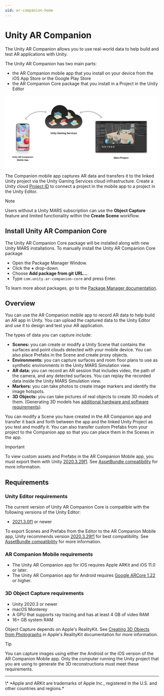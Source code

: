 ```yaml
---
uid: ar-companion-home
---
```


# Unity AR Companion

The Unity AR Companion allows you to use real-world data to help build and test AR applications with Unity.

The Unity AR Companion has two main parts:

* the AR Companion mobile app that you install on your device from the iOS App Store or the Google Play Store
* the AR Companion Core package that you install in a Project in the Unity Editor

![](images/ARCompanionDiagram.png)

The Companion mobile app captures AR data and transfers it to the linked Unity project via the Unity Gaming Services cloud infrastructure. Create a Unity cloud [Project ID](xref:SettingUpProjectServices) to connect a project in the mobile app to a project in the Unity Editor. 

> [!NOTE]
> Users without a Unity MARS subscription can use the **Object Capture** feature and limited functionality within the **Create Scene** workflow.

## Install Unity AR Companion Core

The Unity AR Companion Core package will be installed along with new Unity MARS installations. To manually install the Unity AR Companion Core package
- Open the Package Manager Window.
- Click the **+** drop-down.
- Choose **Add package from git URL...**
- Type `com.unity.ar-companion-core` and press Enter.

To learn more about packages, go to the [Package Manager documentation](https://docs.unity3d.com/Packages/com.unity.package-manager-ui@latest/index.html).

## Overview

You can use the AR Companion mobile app to record AR data to help build an AR app in Unity. You can upload the captured data to the Unity Editor and use it to design and test your AR application.

The types of data you can capture include:

* **Scenes:** you can create or modify a Unity Scene that contains the surfaces and point clouds detected with your mobile device. You can also place Prefabs in the Scene and create proxy objects. 
* **Environments:** you can capture surfaces and room floor plans to use as synthetic environments in the Unity MARS Simulation view.
* **AR data:** you can record an AR session that includes video, the path of the camera, and any detected surfaces. You can replay the recorded data inside the Unity MARS Simulation view.
* **Markers:** you can take photos to create image markers and identify the image hotspots.
* **3D Objects:** you can take pictures of real objects to create 3D models of them. (Generating 3D models has [additional hardware and software requirements](#3d-object-capture-requirements)).

You can modify a Scene you have created in the AR Companion app and transfer it back and forth between the app and the linked Unity Project as you test and modify it. You can also transfer custom Prefabs from your project to the Companion app so that you can place them in the Scenes in the app. 

> [!IMPORTANT] 
> To view custom assets and Prefabs in the AR Companion Mobile app, you must export them with Unity [2020.3.29f1]((https://unity3d.com/unity/whats-new/2020.3.29)). See [AssetBundle compatibility](publish-scenes-prefabs.md#assetbundle-compatibility) for more information.

## Requirements

### Unity Editor requirements

The current version of Unity AR Companion Core is compatible with the following versions of the Unity Editor:

* [2021.3.0f1](https://unity3d.com/unity/whats-new/2021.3.0) or newer

To export Scenes and Prefabs from the Editor to the AR Companion Mobile app, Unity recommends version [2020.3.29f1](https://unity3d.com/unity/whats-new/2020.3.29) for best compatibility. See [AssetBundle compatibility](publish-scenes-prefabs.md#assetbundle-compatibility) for more information.

### AR Companion Mobile requirements

* The Unity AR Companion app for iOS requires Apple ARKit and iOS 11.0 or later.
* The Unity AR Companion app for Android requires [Google ARCore 1.22](https://developers.google.com/ar/devices) or higher.
 
### 3D Object Capture requirements

* Unity 2020.3 or newer
* macOS Monterey
* A GPU that supports ray tracing and has at least 4 GB of video RAM
* 16+ GB system RAM

Object Capture depends on Apple's RealityKit. See [Creating 3D Objects from Photographs](https://developer.apple.com/documentation/realitykit/creating_3d_objects_from_photographs) in Apple's RealityKit documentation for more information. 

> [!TIP]
> You can capture images using either the Android or the iOS version of the AR Companion Mobile app. Only the computer running the Unity project that you are using to generate the 3D reconstructions must meet these requirements.

<hr>
\* *Apple and ARKit are trademarks of Apple Inc., registered in the U.S. and other countries and regions.*
